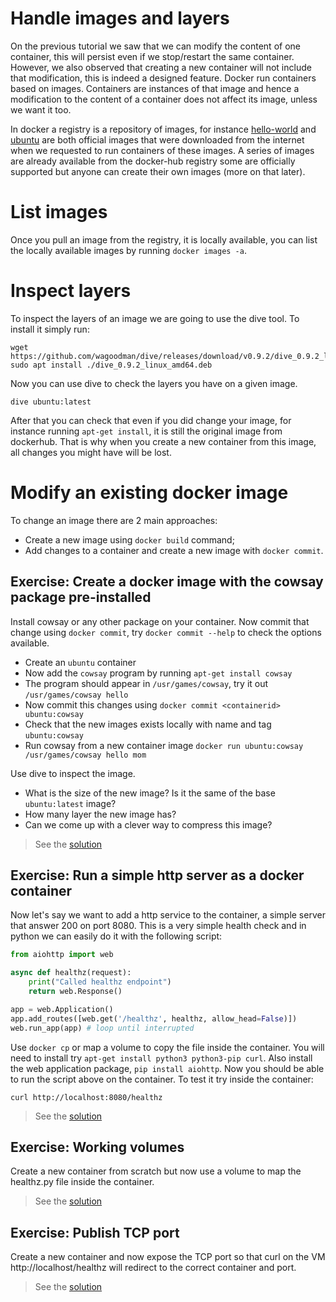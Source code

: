 # Handle images and layers

On the previous tutorial we saw that we can modify the content of one container, this will persist even if we
stop/restart the same container. However, we also observed that creating a new container will not include that
modification, this is indeed a designed feature. Docker run containers based on images. Containers are instances of that
image and hence a modification to the content of a container does not affect its image, unless we want it too.

In docker a registry is a repository of images, for instance [hello-world](https://hub.docker.com/_/hello-world)
and [ubuntu](https://hub.docker.com/_/ubuntu) are both official images that were downloaded from the internet when we
requested to run containers of these images. A series of images are already available from the docker-hub registry
some are officially supported but anyone can create their own images (more on that later).

# List images

Once you pull an image from the registry, it is locally available, you can list the locally available images by
running `docker images -a`.

# Inspect layers

To inspect the layers of an image we are going to use the dive tool. To install it simply run:

```shell
wget https://github.com/wagoodman/dive/releases/download/v0.9.2/dive_0.9.2_linux_amd64.deb
sudo apt install ./dive_0.9.2_linux_amd64.deb
```

Now you can use dive to check the layers you have on a given image.

```shell
dive ubuntu:latest
```

After that you can check that even if you did change your image, for instance running `apt-get install`,
it is still the original image from dockerhub. That is why when you create a new container from this image,
all changes you might have will be lost.


# Modify an existing docker image

To change an image there are 2 main approaches:
- Create a new image using `docker build` command;
- Add changes to a container and create a new image with `docker commit`. 


## **Exercise**: Create a docker image with the cowsay package pre-installed

Install cowsay or any other package on your container. Now commit that change using 
`docker commit`, try `docker commit --help` to check the options available.

- Create an `ubuntu` container
- Now add the `cowsay` program by running `apt-get install cowsay`
- The program should appear in `/usr/games/cowsay`, try it out `/usr/games/cowsay hello`
- Now commit this changes using `docker commit <containerid> ubuntu:cowsay`
- Check that the new images exists locally with name and tag `ubuntu:cowsay`
- Run cowsay from a new container image `docker run ubuntu:cowsay /usr/games/cowsay hello mom`

Use dive to inspect the image.

- What is the size of the new image? Is it the same of the base `ubuntu:latest` image?
- How many layer the new image has?
- Can we come up with a clever way to compress this image?

> See the [solution](./answer/03-01-cowsay.md)


## **Exercise**: Run a simple http server as a docker container 

Now let's say we want to add a http service to the container, a simple server that answer 200 on port
8080. This is a very simple health check and in python we can easily do it with the following script:

```python
from aiohttp import web

async def healthz(request):
    print("Called healthz endpoint")
    return web.Response()

app = web.Application()
app.add_routes([web.get('/healthz', healthz, allow_head=False)])
web.run_app(app) # loop until interrupted
```

Use `docker cp` or map a volume to copy the file inside the container. You will need to install try 
`apt-get install python3 python3-pip curl`. Also install the web application package, `pip install aiohttp`. 
Now you should be able to run the script above on the container. To test it try inside the container:

```shell
curl http://localhost:8080/healthz
```

> See the [solution](./answer/03-02-healthz.md)

## **Exercise**: Working volumes

Create a new container from scratch but now use a volume to map the healthz.py file inside the container.

> See the [solution](./answer/03-03-volumes.md)

## **Exercise**: Publish TCP port

Create a new container and now expose the TCP port so that curl on the VM http://localhost/healthz will redirect
to the correct container and port.

> See the [solution](./answer/03-04-port_mapping.md)
